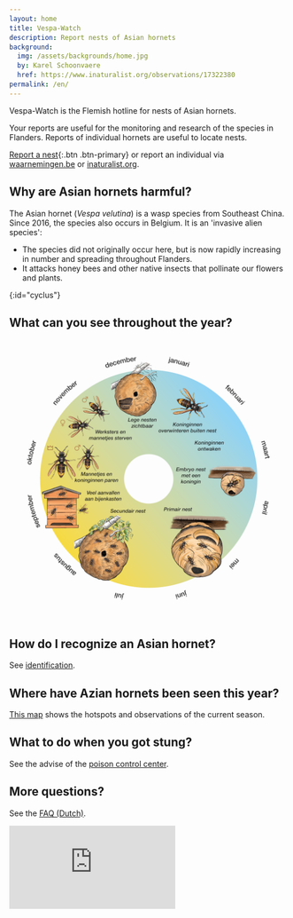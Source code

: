 ```yaml
---
layout: home
title: Vespa-Watch
description: Report nests of Asian hornets
background:
  img: /assets/backgrounds/home.jpg
  by: Karel Schoonvaere
  href: https://www.inaturalist.org/observations/17322380
permalink: /en/
---
```


Vespa-Watch is the Flemish hotline for nests of Asian hornets.

Your reports are useful for the monitoring and research of the species in Flanders. Reports of individual hornets are useful to locate nests.

[Report a nest](/en/report-nest/){:.btn .btn-primary} or report an individual via [waarnemingen.be](https://waarnemingen.be/go/vespa-velutina/) or [inaturalist.org](https://www.inaturalist.org/observations/upload).

## Why are Asian hornets harmful?

The Asian hornet (_Vespa velutina_) is a wasp species from Southeast China. Since 2016, the species also occurs in Belgium. It is an 'invasive alien species':

- The species did not originally occur here, but is now rapidly increasing in number and spreading throughout Flanders.
- It attacks honey bees and other native insects that pollinate our flowers and plants.

{:id="cyclus"}
## What can you see throughout the year?

![Cyclus](/assets/images/cyclus.png)

## How do I recognize an Asian hornet?

See [identification](/en/identification/).

## Where have Azian hornets been seen this year?

[This map](https://iasspeciesdashboard.shinyapps.io/VespaWatch_app/) shows the hotspots and observations of the current season.

## What to do when you got stung?

See the advise of the [poison control center](https://www.antigifcentrum.be/natuur/dieren/steken-van-wespen-bijen-hommels-enaziatische-hoornaars).

## More questions?

See the [FAQ (Dutch)](/faq/).

<div class="ratio ratio-16x9">
  <iframe frameborder="0" src="https://player.vimeo.com/video/730964068?h=3f1ee4ca53" allowfullscreen></iframe>
</div>
